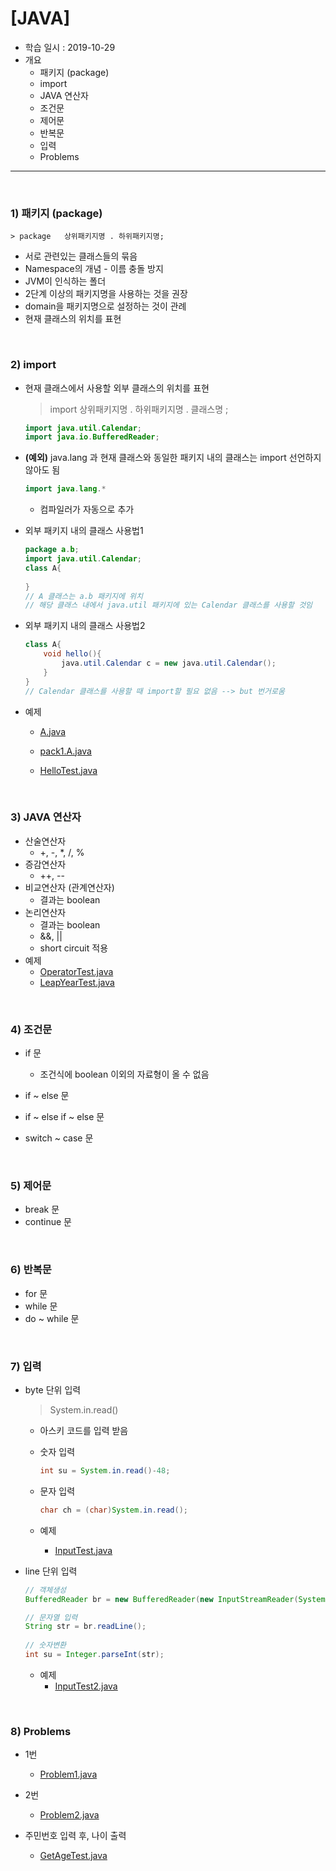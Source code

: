 

# [JAVA]

- 학습 일시 : 2019-10-29
- 개요
  - 패키지 (package)
  - import
  - JAVA 연산자
  - 조건문
  - 제어문
  - 반복문
  - 입력
  - Problems

---

<br>

### 1) 패키지 (package)

	> package	상위패키지명 . 하위패키지명;

- 서로 관련있는 클래스들의 묶음
- Namespace의 개념 - 이름 충돌 방지
- JVM이 인식하는 폴더
- 2단계 이상의 패키지명을 사용하는 것을 권장
- domain을 패키지명으로 설정하는 것이 관례
- 현재 클래스의 위치를 표현

<br>

### 2) import

- 현재 클래스에서 사용할 외부 클래스의 위치를 표현

  > import	상위패키지명 . 하위패키지명 . 클래스명 ;

  ```java
  import java.util.Calendar;
  import java.io.BufferedReader;
  ```

- **(예외)** java.lang 과 현재 클래스와 동일한 패키지 내의 클래스는 import 선언하지 않아도 됨

  ```java
  import java.lang.*
  ```

  - 컴파일러가 자동으로 추가

- 외부 패키지 내의 클래스 사용법1

  ```java
  package a.b;
  import java.util.Calendar;
  class A{
      
  }
  // A 클래스는 a.b 패키지에 위치
  // 해당 클래스 내에서 java.util 패키지에 있는 Calendar 클래스를 사용할 것임
  ```

- 외부 패키지 내의 클래스 사용법2

  ```java
  class A{
      void hello(){
          java.util.Calendar c = new java.util.Calendar();
      }
  }
  // Calendar 클래스를 사용할 때 import할 필요 없음 --> but 번거로움
  ```

- 예제

  - [A.java](https://github.com/yjcho913/TIL/blob/master/JAVA/com/scsa/JAVA20191029/A.java)
  - [pack1.A.java](https://github.com/yjcho913/TIL/blob/master/JAVA/com/scsa/JAVA20191029/pack1/A.java)

  - [HelloTest.java](https://github.com/yjcho913/TIL/blob/master/JAVA/com/scsa/JAVA20191029/HelloTest.java)

<br>

### 3) JAVA 연산자

- 산술연산자
  -  +, -, *, /, %
- 증감연산자
  - ++, --
- 비교연산자 (관계연산자)
  - 결과는 boolean
- 논리연산자
  - 결과는 boolean
  - &&, ||
  - short circuit 적용
- 예제
  - [OperatorTest.java](https://github.com/yjcho913/TIL/blob/master/JAVA/com/scsa/JAVA20191029/OperatorTest.java)
  - [LeapYearTest.java](https://github.com/yjcho913/TIL/blob/master/JAVA/com/scsa/JAVA20191029/LeapYearTest.java)

<br>

### 4) 조건문

- if 문

  - 조건식에 boolean 이외의 자료형이 올 수 없음

- if ~ else 문
- if ~ else if ~ else 문
- switch ~ case 문

<br>

### 5) 제어문

- break 문
- continue 문

<br>

### 6) 반복문

- for 문
- while 문
- do ~ while 문

<br>

### 7) 입력

- byte 단위 입력

  > System.in.read()

  - 아스키 코드를 입력 받음

  - 숫자 입력

    ```java
    int su = System.in.read()-48;
    ```

  - 문자 입력

    ```java
    char ch = (char)System.in.read();
    ```
    
  - 예제

    - [InputTest.java](https://github.com/yjcho913/TIL/blob/master/JAVA/com/scsa/JAVA20191029/InputTest.java)

- line 단위 입력

  ```java
  // 객체생성
  BufferedReader br = new BufferedReader(new InputStreamReader(System.in));
  
  // 문자열 입력
  String str = br.readLine();
     
  // 숫자변환
  int su = Integer.parseInt(str);
  ```

  - 예제
    - [InputTest2.java](https://github.com/yjcho913/TIL/blob/master/JAVA/com/scsa/JAVA20191029/InputTest2.java)

<br>

### 8) Problems

- 1번
  - [Problem1.java](https://github.com/yjcho913/TIL/blob/master/JAVA/com/scsa/JAVA20191029/Problem1.java)

- 2번
  - [Problem2.java](https://github.com/yjcho913/TIL/blob/master/JAVA/com/scsa/JAVA20191029/Problem2.java)

- 주민번호 입력 후, 나이 출력
  - [GetAgeTest.java](https://github.com/yjcho913/TIL/blob/master/JAVA/com/scsa/JAVA20191029/GetAAgeTest.java)